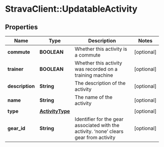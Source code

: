 # StravaClient::UpdatableActivity

## Properties
Name | Type | Description | Notes
------------ | ------------- | ------------- | -------------
**commute** | **BOOLEAN** | Whether this activity is a commute | [optional] 
**trainer** | **BOOLEAN** | Whether this activity was recorded on a training machine | [optional] 
**description** | **String** | The description of the activity | [optional] 
**name** | **String** | The name of the activity | [optional] 
**type** | [**ActivityType**](ActivityType.md) |  | [optional] 
**gear_id** | **String** | Identifier for the gear associated with the activity. ‘none’ clears gear from activity | [optional] 


